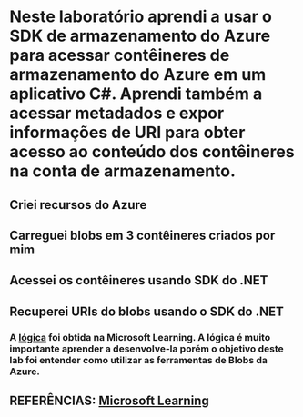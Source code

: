 # Neste laboratório aprendi a usar o SDK de armazenamento do Azure para acessar contêineres de armazenamento do Azure em um aplicativo C#. Aprendi também a acessar metadados e expor informações de URI para obter acesso ao conteúdo dos contêineres na conta de armazenamento.

## Criei recursos do Azure
## Carreguei blobs em 3 contêineres criados por mim
## Acessei os contêineres usando SDK do .NET
## Recuperei URIs do blobs usando o SDK do .NET

### A [lógica](https://microsoftlearning.github.io/AZ-204-DevelopingSolutionsforMicrosoftAzure/Instructions/Labs/AZ-204_lab_03.html) foi obtida na Microsoft Learning. A lógica é muito importante aprender a desenvolve-la porém o objetivo deste lab foi entender como utilizar as ferramentas de Blobs da Azure.

## REFERÊNCIAS: [Microsoft Learning](https://microsoftlearning.github.io/AZ-204-DevelopingSolutionsforMicrosoftAzure/Instructions/Labs/AZ-204_lab_03.html) 
